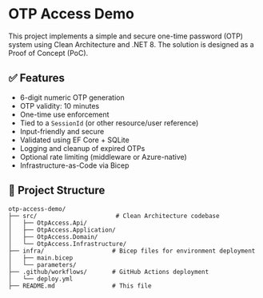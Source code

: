 # OTP Access Demo

This project implements a simple and secure one-time password (OTP) system using Clean Architecture and .NET 8. The solution is designed as a Proof of Concept (PoC).

## ✅ Features

- 6-digit numeric OTP generation
- OTP validity: 10 minutes
- One-time use enforcement
- Tied to a `SessionId` (or other resource/user reference)
- Input-friendly and secure
- Validated using EF Core + SQLite
- Logging and cleanup of expired OTPs
- Optional rate limiting (middleware or Azure-native)
- Infrastructure-as-Code via Bicep

## 📂 Project Structure

```text
otp-access-demo/
├── src/                      # Clean Architecture codebase
│   ├── OtpAccess.Api/
│   ├── OtpAccess.Application/
│   ├── OtpAccess.Domain/
│   └── OtpAccess.Infrastructure/
├── infra/                   # Bicep files for environment deployment
│   ├── main.bicep
│   └── parameters/
├── .github/workflows/       # GitHub Actions deployment
│   └── deploy.yml
├── README.md                # This file
